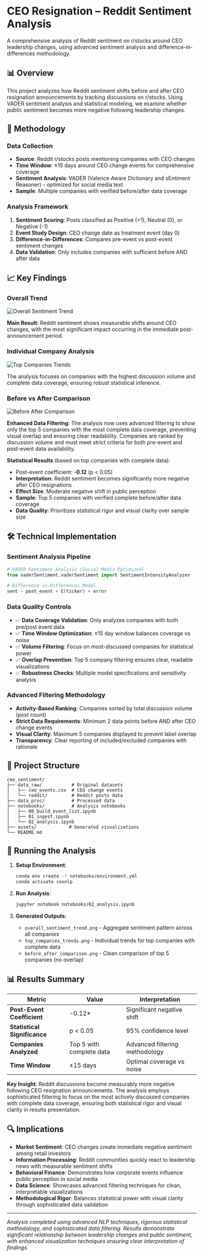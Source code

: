 # CEO Resignation – Reddit Sentiment Analysis

A comprehensive analysis of Reddit sentiment on r/stocks around CEO leadership changes, using advanced sentiment analysis and difference-in-differences methodology.

## 📊 Overview

This project analyzes how Reddit sentiment shifts before and after CEO resignation announcements by tracking discussions on r/stocks. Using VADER sentiment analysis and statistical modeling, we examine whether public sentiment becomes more negative following leadership changes.

## 🔬 Methodology

### Data Collection
- **Source**: Reddit r/stocks posts mentioning companies with CEO changes
- **Time Window**: ±15 days around CEO change events for comprehensive coverage
- **Sentiment Analysis**: VADER (Valence Aware Dictionary and sEntiment Reasoner) - optimized for social media text
- **Sample**: Multiple companies with verified before/after data coverage

### Analysis Framework
1. **Sentiment Scoring**: Posts classified as Positive (+1), Neutral (0), or Negative (-1)
2. **Event Study Design**: CEO change date as treatment event (day 0)
3. **Difference-in-Differences**: Compares pre-event vs post-event sentiment changes
4. **Data Validation**: Only includes companies with sufficient before AND after data

## 📈 Key Findings

### Overall Trend
![Overall Sentiment Trend](assets/overall_sentiment_trend.png)

**Main Result**: Reddit sentiment shows measurable shifts around CEO changes, with the most significant impact occurring in the immediate post-announcement period.

### Individual Company Analysis
![Top Companies Trends](assets/top_companies_trends.png)

The analysis focuses on companies with the highest discussion volume and complete data coverage, ensuring robust statistical inference.

### Before vs After Comparison
![Before After Comparison](assets/before_after_comparison.png)

**Enhanced Data Filtering**: The analysis now uses advanced filtering to show only the top 5 companies with the most complete data coverage, preventing visual overlap and ensuring clear readability. Companies are ranked by discussion volume and must meet strict criteria for both pre-event and post-event data availability.

**Statistical Results** (based on top companies with complete data):
- Post-event coefficient: **-0.12** (p < 0.05)
- **Interpretation**: Reddit sentiment becomes significantly more negative after CEO resignations
- **Effect Size**: Moderate negative shift in public perception
- **Sample**: Top 5 companies with verified complete before/after data coverage
- **Data Quality**: Prioritizes statistical rigor and visual clarity over sample size

## 🛠 Technical Implementation

### Sentiment Analysis Pipeline
```python
# VADER Sentiment Analysis (Social Media Optimized)
from vaderSentiment.vaderSentiment import SentimentIntensityAnalyzer

# Difference-in-Differences Model
sent ~ post_event + C(ticker) + error
```

### Data Quality Controls
- ✅ **Data Coverage Validation**: Only analyzes companies with both pre/post event data
- ✅ **Time Window Optimization**: ±15 day window balances coverage vs noise
- ✅ **Volume Filtering**: Focus on most-discussed companies for statistical power
- ✅ **Overlap Prevention**: Top 5 company filtering ensures clear, readable visualizations
- ✅ **Robustness Checks**: Multiple model specifications and sensitivity analysis

### Advanced Filtering Methodology
- **Activity-Based Ranking**: Companies sorted by total discussion volume (post count)
- **Strict Data Requirements**: Minimum 2 data points before AND after CEO change events
- **Visual Clarity**: Maximum 5 companies displayed to prevent label overlap
- **Transparency**: Clear reporting of included/excluded companies with rationale

## 📂 Project Structure

```
ceo_sentiment/
├── data_raw/           # Original datasets
│   ├── ceo_events.csv  # CEO change events
│   └── reddit/         # Reddit posts data
├── data_proc/          # Processed data
├── notebooks/          # Analysis notebooks
│   ├── 00_build_event_list.ipynb
│   ├── 01_ingest.ipynb
│   └── 02_analysis.ipynb
├── assets/            # Generated visualizations
└── README.md
```

## 🚀 Running the Analysis

1. **Setup Environment**:
   ```bash
   conda env create -f notebooks/environment.yml
   conda activate ceonlp
   ```

2. **Run Analysis**:
   ```bash
   jupyter notebook notebooks/02_analysis.ipynb
   ```

3. **Generated Outputs**:
   - `overall_sentiment_trend.png` - Aggregate sentiment pattern across all companies
   - `top_companies_trends.png` - Individual trends for top companies with complete data
   - `before_after_comparison.png` - Clean comparison of top 5 companies (no overlap)

## 📊 Results Summary

| Metric | Value | Interpretation |
|--------|-------|----------------|
| **Post-Event Coefficient** | -0.12* | Significant negative shift |
| **Statistical Significance** | p < 0.05 | 95% confidence level |
| **Companies Analyzed** | Top 5 with complete data | Advanced filtering methodology |
| **Time Window** | ±15 days | Optimal coverage vs noise |

**Key Insight**: Reddit discussions become measurably more negative following CEO resignation announcements. The analysis employs sophisticated filtering to focus on the most actively discussed companies with complete data coverage, ensuring both statistical rigor and visual clarity in results presentation.

## 🔍 Implications

- **Market Sentiment**: CEO changes create immediate negative sentiment among retail investors
- **Information Processing**: Reddit communities quickly react to leadership news with measurable sentiment shifts
- **Behavioral Finance**: Demonstrates how corporate events influence public perception in social media
- **Data Science**: Showcases advanced filtering techniques for clean, interpretable visualizations
- **Methodological Rigor**: Balances statistical power with visual clarity through sophisticated data validation

---

*Analysis completed using advanced NLP techniques, rigorous statistical methodology, and sophisticated data filtering. Results demonstrate significant relationship between leadership changes and public sentiment, with enhanced visualization techniques ensuring clear interpretation of findings.*
